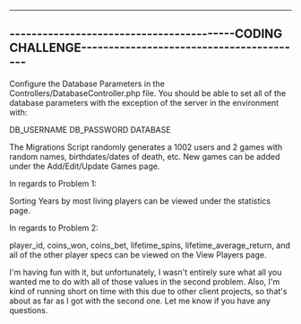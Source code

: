 --------------------------------------------------------------------------------------------------
-----------------------------------------CODING CHALLENGE-----------------------------------------
--------------------------------------------------------------------------------------------------

Configure the Database Parameters in the Controllers/DatabaseController.php file.  You should be able to set all of the database parameters with the exception of the server in the environment with:

DB_USERNAME
DB_PASSWORD
DATABASE

The Migrations Script randomly generates a 1002 users and 2 games with random names, birthdates/dates of death, etc.  New games can be added under the Add/Edit/Update Games page.

In regards to Problem 1: 

Sorting Years by most living players can be viewed under the statistics page.

In regards to Problem 2:

player_id, coins_won, coins_bet, lifetime_spins, lifetime_average_return, and all of the other player specs can be viewed on the View Players page.  

I'm having fun with it, but unfortunately, I wasn't entirely sure what all you wanted me to do with all of those values in the second problem.  Also, I'm kind of running short on time with this due to other client projects, so that's about as far as I got with the second one.  Let me know if you have any questions.


